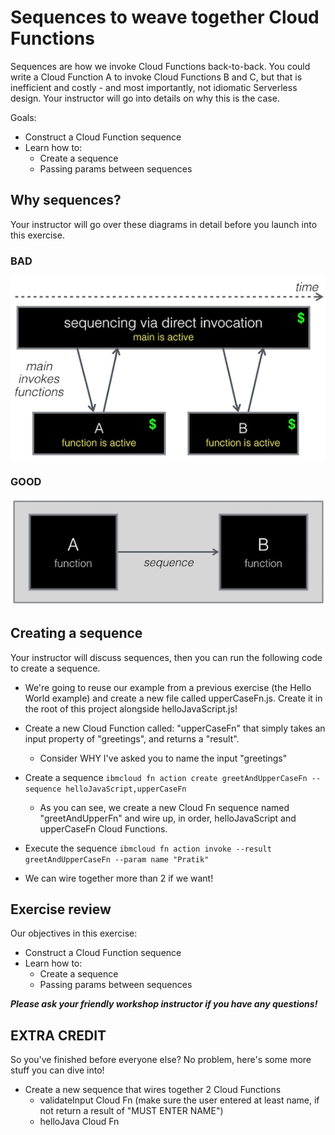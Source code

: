 # Sequences to weave together Cloud Functions

Sequences are how we invoke Cloud Functions back-to-back. You could write a Cloud Function A to invoke Cloud Functions B and C, but that is inefficient and costly - and most importantly, not idiomatic Serverless design. Your instructor will go into details on why this is the case. 

Goals:
* Construct a Cloud Function sequence 
* Learn how to:
    * Create a sequence 
    * Passing params between sequences

## Why sequences?

Your instructor will go over these diagrams in detail before you launch into this exercise.

### BAD

![Bad design for sequences](../images/badsequence.png)

### GOOD
![Bad design for sequences](../images/goodsequence.png)
## Creating a sequence

Your instructor will discuss sequences, then you can run the following code to create a sequence.

* We're going to reuse our example from a previous exercise (the Hello World example) and create a new file called upperCaseFn.js. Create it in the root of this project alongside helloJavaScript.js!

* Create a new Cloud Function called: "upperCaseFn" that simply takes an input property of "greetings", and returns a "result".

    * Consider WHY I've asked you to name the input "greetings"

* Create a sequence
```ibmcloud fn action create greetAndUpperCaseFn --sequence helloJavaScript,upperCaseFn```

    * As you can see, we create a new Cloud Fn sequence named "greetAndUpperFn" and wire up, in order, helloJavaScript and upperCaseFn Cloud Functions.
     
* Execute the sequence
```ibmcloud fn action invoke --result greetAndUpperCaseFn --param name "Pratik"```

* We can wire together more than 2 if we want!

## Exercise review

Our objectives in this exercise:

* Construct a Cloud Function sequence 
* Learn how to:
    * Create a sequence 
    * Passing params between sequences

***Please ask your friendly workshop instructor if you have any questions!***

## EXTRA CREDIT
So you've finished before everyone else? No problem, here's some more stuff you can dive into!

* Create a new sequence that wires together 2 Cloud Functions 
    * validateInput Cloud Fn (make sure the user entered at least name, if not return a result of "MUST ENTER NAME")
    * helloJava Cloud Fn
